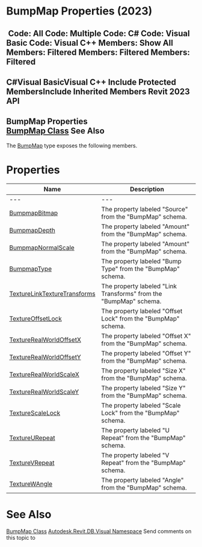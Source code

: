 # BumpMap Properties (2023)

﻿
 Code: All Code: Multiple Code: C# Code: Visual Basic Code: Visual C++  Members: Show All Members: Filtered Members: Filtered Members: Filtered   
---  
C#Visual BasicVisual C++
Include Protected MembersInclude Inherited Members
Revit 2023 API  
---  
BumpMap Properties  
[BumpMap Class](7301801c-eef2-3077-7891-a3ee27db1a9b.md "BumpMap Class") See Also  
---  
The [BumpMap](7301801c-eef2-3077-7891-a3ee27db1a9b.md "BumpMap Class") type exposes the following members.
# Properties
| Name | Description |
| --- | --- |
| --- | --- | --- |
| [BumpmapBitmap](29a8c137-fcae-0c9d-5a19-cba289b5cdf9.md "BumpmapBitmap Property") | The property labeled "Source" from the "BumpMap" schema. |
| [BumpmapDepth](c90852c4-6c40-9b2d-025b-e625d9476131.md "BumpmapDepth Property") | The property labeled "Amount" from the "BumpMap" schema. |
| [BumpmapNormalScale](b60fc242-417c-9c12-1540-e3c472e95b70.md "BumpmapNormalScale Property") | The property labeled "Amount" from the "BumpMap" schema. |
| [BumpmapType](8c5baa8e-1550-ac54-c41e-a45efad95bfd.md "BumpmapType Property") | The property labeled "Bump Type" from the "BumpMap" schema. |
| [TextureLinkTextureTransforms](0e3f4b90-ebf3-462b-6236-3e1577cd1dba.md "TextureLinkTextureTransforms Property") | The property labeled "Link Transforms" from the "BumpMap" schema. |
| [TextureOffsetLock](ef04ecdb-39b6-9f93-624c-1c24c1948af0.md "TextureOffsetLock Property") | The property labeled "Offset Lock" from the "BumpMap" schema. |
| [TextureRealWorldOffsetX](2e7c2565-eccf-e2de-1c7e-1c35ebf80953.md "TextureRealWorldOffsetX Property") | The property labeled "Offset X" from the "BumpMap" schema. |
| [TextureRealWorldOffsetY](20bfe57c-7f4f-f4b7-c65f-9702c4b68897.md "TextureRealWorldOffsetY Property") | The property labeled "Offset Y" from the "BumpMap" schema. |
| [TextureRealWorldScaleX](fb16978c-8211-7b64-33d9-faff78715a5f.md "TextureRealWorldScaleX Property") | The property labeled "Size X" from the "BumpMap" schema. |
| [TextureRealWorldScaleY](2be9ef92-472b-bdcb-9ae6-a331e8196d48.md "TextureRealWorldScaleY Property") | The property labeled "Size Y" from the "BumpMap" schema. |
| [TextureScaleLock](5cff2a01-bac3-e53f-6c98-2dabc281fe6a.md "TextureScaleLock Property") | The property labeled "Scale Lock" from the "BumpMap" schema. |
| [TextureURepeat](34b323ef-8892-23b8-920f-c3bd5990cc71.md "TextureURepeat Property") | The property labeled "U Repeat" from the "BumpMap" schema. |
| [TextureVRepeat](e5465149-191a-f744-e956-7b0289c8af70.md "TextureVRepeat Property") | The property labeled "V Repeat" from the "BumpMap" schema. |
| [TextureWAngle](7d939303-976f-7d0a-0146-7de490724dcf.md "TextureWAngle Property") | The property labeled "Angle" from the "BumpMap" schema. |

# See Also
[BumpMap Class](7301801c-eef2-3077-7891-a3ee27db1a9b.md "BumpMap Class")
[Autodesk.Revit.DB.Visual Namespace](f5a10581-6ac2-be19-0e32-f87d05bc8b83.md "Autodesk.Revit.DB.Visual Namespace")
Send comments on this topic to 